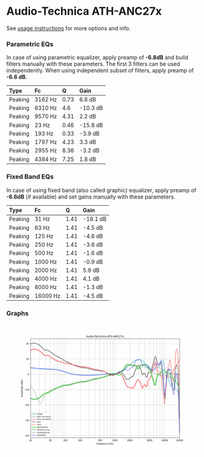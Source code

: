 # Audio-Technica ATH-ANC27x
See [usage instructions](https://github.com/jaakkopasanen/AutoEq#usage) for more options and info.

### Parametric EQs
In case of using parametric equalizer, apply preamp of **-6.8dB** and build filters manually
with these parameters. The first 3 filters can be used independently.
When using independent subset of filters, apply preamp of **-6.6 dB**.

| Type    | Fc      |    Q | Gain     |
|:--------|:--------|:-----|:---------|
| Peaking | 3162 Hz | 0.73 | 6.6 dB   |
| Peaking | 6310 Hz | 4.6  | -10.3 dB |
| Peaking | 9570 Hz | 4.31 | 2.2 dB   |
| Peaking | 23 Hz   | 0.46 | -15.8 dB |
| Peaking | 193 Hz  | 0.33 | -3.9 dB  |
| Peaking | 1797 Hz | 4.23 | 3.3 dB   |
| Peaking | 2955 Hz | 8.36 | -3.2 dB  |
| Peaking | 4384 Hz | 7.25 | 1.8 dB   |

### Fixed Band EQs
In case of using fixed band (also called graphic) equalizer, apply preamp of **-6.6dB**
(if available) and set gains manually with these parameters.

| Type    | Fc       |    Q | Gain     |
|:--------|:---------|:-----|:---------|
| Peaking | 31 Hz    | 1.41 | -18.1 dB |
| Peaking | 63 Hz    | 1.41 | -4.5 dB  |
| Peaking | 125 Hz   | 1.41 | -4.6 dB  |
| Peaking | 250 Hz   | 1.41 | -3.6 dB  |
| Peaking | 500 Hz   | 1.41 | -1.6 dB  |
| Peaking | 1000 Hz  | 1.41 | -0.9 dB  |
| Peaking | 2000 Hz  | 1.41 | 5.9 dB   |
| Peaking | 4000 Hz  | 1.41 | 4.1 dB   |
| Peaking | 8000 Hz  | 1.41 | -1.3 dB  |
| Peaking | 16000 Hz | 1.41 | -4.5 dB  |

### Graphs
![](./Audio-Technica%20ATH-ANC27x.png)